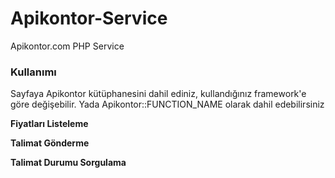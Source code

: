 # Apikontor-Service
Apikontor.com PHP Service

<h3>Kullanımı</h3>

<span>Sayfaya Apikontor kütüphanesini dahil ediniz, kullandığınız framework'e göre değişebilir. Yada Apikontor::FUNCTION_NAME olarak dahil edebilirsiniz</span>

<b>Fiyatları Listeleme</b>

<?php
echo Apikontor::fiyatlar();
?>

<b>Talimat Gönderme</b>

<?php
echo Apikontor::talimat('sms','vodafone','79','5XXXXXXXXX','1234567');
?>

<b>Talimat Durumu Sorgulama</b>

<?php
echo Apikontor::takip('1234567');
?>
